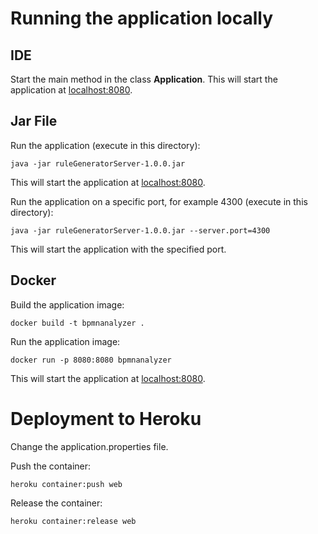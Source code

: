 # Running the application locally
## IDE
Start the main method in the class **Application**.
This will start the application at [localhost:8080](http://localhost:8080/).

## Jar File
Run the application (execute in this directory):
```console
java -jar ruleGeneratorServer-1.0.0.jar
```
This will start the application at [localhost:8080](http://localhost:8080/).

Run the application on a specific port, for example 4300 (execute in this directory):
```console
java -jar ruleGeneratorServer-1.0.0.jar --server.port=4300
```
This will start the application with the specified port.

## Docker
Build the application image:
```console
docker build -t bpmnanalyzer .
```

Run the application image:
```console
docker run -p 8080:8080 bpmnanalyzer
```
This will start the application at [localhost:8080](http://localhost:8080/).

# Deployment to Heroku
Change the application.properties file.

Push the container:
```console
heroku container:push web
```

Release the container:
```console
heroku container:release web
```
